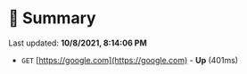 # 📖 Summary
Last updated: **10/8/2021, 8:14:06 PM**

- `GET` [https://google.com](https://google.com) - **Up** (401ms)
